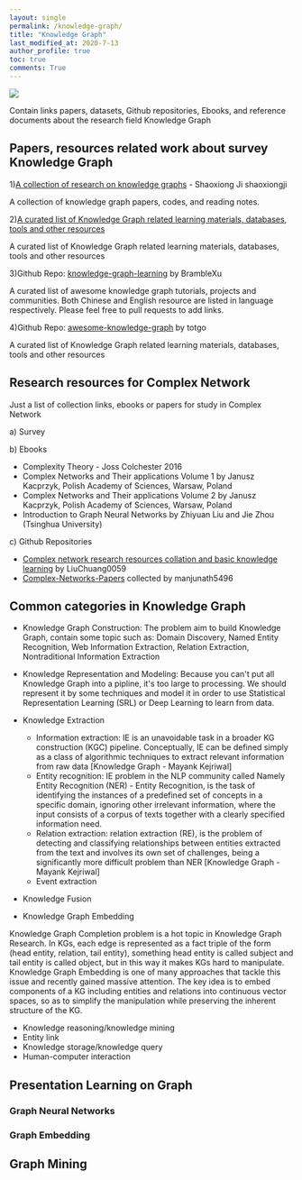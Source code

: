 ```yaml
---
layout: single
permalink: /knowledge-graph/
title: "Knowledge Graph"
last_modified_at: 2020-7-13
author_profile: true
toc: true
comments: True
---
```


<p><img src="{{site.baseurl}}/assets/images/header/kg_header.png"></p>

Contain links papers, datasets, Github repositories, Ebooks, and reference documents about the research field Knowledge Graph

## Papers, resources related work about survey Knowledge Graph

1)[A collection of research on knowledge graphs](https://github.com/shaoxiongji/knowledge-graphs) - Shaoxiong Ji shaoxiongji

A collection of knowledge graph papers, codes, and reading notes.

2)[A curated list of Knowledge Graph related learning materials, databases, tools and other resources](https://github.com/totogo/awesome-knowledge-graph)

A curated list of Knowledge Graph related learning materials, databases, tools and other resources

3)Github Repo: [knowledge-graph-learning](https://github.com/BrambleXu/knowledge-graph-learning) by BrambleXu

A curated list of awesome knowledge graph tutorials, projects and communities. Both Chinese and English resource are listed in language respectively. Please feel free to pull requests to add links.

4)Github Repo: [awesome-knowledge-graph](https://github.com/totogo/awesome-knowledge-graph) by totgo

A curated list of Knowledge Graph related learning materials, databases, tools and other resources

## Research resources for Complex Network

Just a list of collection links, ebooks or papers for study in Complex Network

a) Survey

b) Ebooks

- Complexity Theory - Joss Colchester 2016
- Complex Networks and Their applications Volume 1 by Janusz Kacprzyk, Polish Academy of Sciences, Warsaw, Poland
- Complex Networks and Their applications Volume 2 by Janusz Kacprzyk, Polish Academy of Sciences, Warsaw, Poland
- Introduction to Graph Neural Networks by Zhiyuan Liu and Jie Zhou (Tsinghua University)

c) Github Repositories

- [Complex network research resources collation and basic knowledge learning](https://github.com/LiuChuang0059/Complex-Network) by LiuChuang0059
- [Complex-Networks-Papers](https://github.com/manjunath5496/Complex-Networks-Papers) collected by manjunath5496

## Common categories in Knowledge Graph

- Knowledge Graph Construction: The problem aim to build Knowledge Graph, contain some topic such as: Domain Discovery, Named Entity Recognition, Web Information Extraction, Relation Extraction, Nontraditional Information Extraction

- Knowledge Representation and Modeling: Because you can't put all Knowledge Graph into a pipline, it's too large to processing. We should represent it by some techniques and model it in order to use Statistical Representation Learning (SRL) or Deep Learning to learn from data.

- Knowledge Extraction

  - Information extraction: IE is an unavoidable task in a broader KG construction (KGC) pipeline. Conceptually, IE can be defined simply as a class of algorithmic techniques to extract relevant information from raw data [Knowledge Graph - Mayank Kejriwal]
  - Entity recognition: IE problem in the NLP community called Namely Entity Recognition (NER) -  Entity Recognition, is the task of identifying the instances of a predefined set of concepts in a specific domain, ignoring other irrelevant information, where the input consists of a corpus of texts together with a clearly specified information need.
  - Relation extraction: relation extraction (RE), is the problem of detecting and classifying relationships between entities extracted from the text and involves its own set of challenges, being a significantly more difficult problem than NER [Knowledge Graph - Mayank Kejriwal]
  - Event extraction

- Knowledge Fusion
- Knowledge Graph Embedding

Knowledge Graph Completion problem is a hot topic in Knowledge Graph Research. In KGs, each edge is represented as a fact triple of the form (head entity, relation, tail entity), something head entity is called subject and tail entity is called object, but in this way it makes KGs hard to manipulate. Knowledge Graph Embedding is one of many approaches that tackle this issue and recently gained massive attention. The key idea is to embed components of a KG including entities and relations into continuous vector spaces, so as to simplify the manipulation while preserving the inherent structure of the KG.

- Knowledge reasoning/knowledge mining
- Entity link
- Knowledge storage/knowledge query
- Human-computer interaction

## Presentation Learning on Graph

### Graph Neural Networks

### Graph Embedding

## Graph Mining
